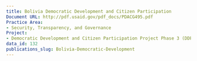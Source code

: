 ```yaml
---
title: Bolivia Democratic Development and Citizen Participation
Document URL: http://pdf.usaid.gov/pdf_docs/PDACG495.pdf
Practice Area:
- Security, Transparency, and Governance
Project:
- Democratic Development and Citizen Participation Project Phase 3 (DDPC3)
data_id: 132
publications_slug: Bolivia-Democratic-Development
---
```



